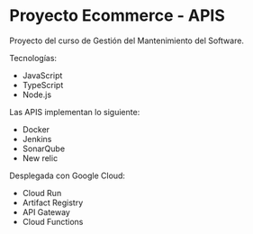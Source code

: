 # Proyecto Ecommerce - APIS

Proyecto del curso de Gestión del Mantenimiento del Software.

Tecnologías:
- JavaScript
- TypeScript
- Node.js

Las APIS implementan lo siguiente:

- Docker
- Jenkins
- SonarQube
- New relic

Desplegada con Google Cloud:

- Cloud Run
- Artifact Registry
- API Gateway
- Cloud Functions

